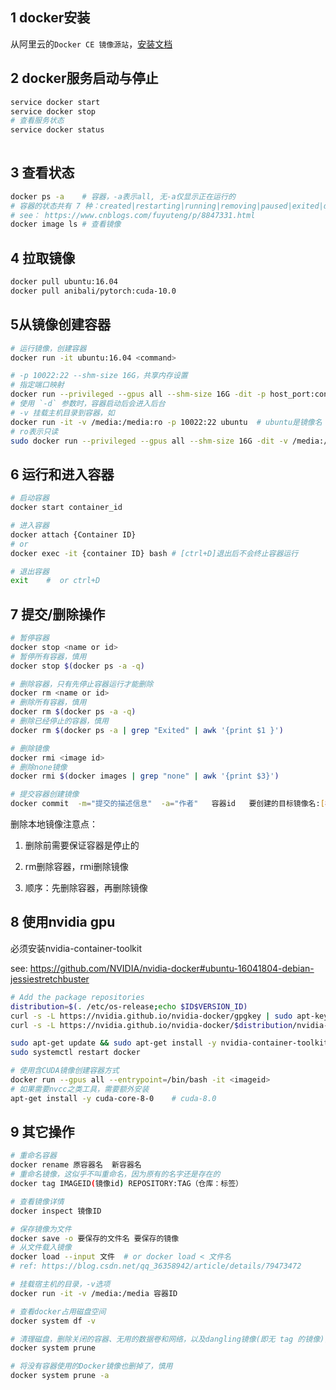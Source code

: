 ## 1 docker安装

从阿里云的`Docker CE 镜像源站`，[安装文档](https://help.aliyun.com/document_detail/60742.html)



## 2 docker服务启动与停止

```bash
service docker start
service docker stop
# 查看服务状态
service docker status
  
```



## 3 查看状态

```bash
docker ps -a	# 容器，-a表示all, 无-a仅显示正在运行的
# 容器的状态共有 7 种：created|restarting|running|removing|paused|exited|dead
# see： https://www.cnblogs.com/fuyuteng/p/8847331.html
docker image ls	# 查看镜像
```



## 4 拉取镜像

```bash
docker pull ubuntu:16.04
docker pull anibali/pytorch:cuda-10.0
```



## 5从镜像创建容器

```bash
# 运行镜像，创建容器
docker run -it ubuntu:16.04 <command>

# -p 10022:22 --shm-size 16G，共享内存设置
# 指定端口映射
docker run --privileged --gpus all --shm-size 16G -dit -p host_port:container_port  imageid
# 使用 `-d` 参数时，容器启动后会进入后台
# -v 挂载主机目录到容器，如
docker run -it -v /media:/media:ro -p 10022:22 ubuntu  # ubuntu是镜像名
# ro表示只读
sudo docker run --privileged --gpus all --shm-size 16G -dit -v /media:/media:ro -p 10022:22 -p 666:5000 ubuntu
```



## 6 运行和进入容器

```bash
# 启动容器
docker start container_id

# 进入容器
docker attach {Container ID}
# or
docker exec -it {container ID} bash	# [ctrl+D]退出后不会终止容器运行

# 退出容器
exit	#  or ctrl+D
```



## 7 提交/删除操作

```bash
# 暂停容器
docker stop <name or id>
# 暂停所有容器，慎用
docker stop $(docker ps -a -q)

# 删除容器，只有先停止容器运行才能删除
docker rm <name or id>
# 删除所有容器，慎用
docker rm $(docker ps -a -q)
# 删除已经停止的容器，慎用
docker rm $(docker ps -a | grep "Exited" | awk '{print $1 }')

# 删除镜像
docker rmi <image id>
# 删除none镜像
docker rmi $(docker images | grep "none" | awk '{print $3}')

# 提交容器创建镜像
docker commit  -m="提交的描述信息"  -a="作者"   容器id   要创建的目标镜像名:[标签名]
```

<div class="note info"><p>

删除本地镜像注意点：

1. 删除前需要保证容器是停止的

2. rm删除容器，rmi删除镜像

3. 顺序：先删除容器，再删除镜像

</p></div>





## 8 使用nvidia gpu

必须安装nvidia-container-toolkit

see: https://github.com/NVIDIA/nvidia-docker#ubuntu-16041804-debian-jessiestretchbuster

```bash
# Add the package repositories
distribution=$(. /etc/os-release;echo $ID$VERSION_ID)
curl -s -L https://nvidia.github.io/nvidia-docker/gpgkey | sudo apt-key add -
curl -s -L https://nvidia.github.io/nvidia-docker/$distribution/nvidia-docker.list | sudo tee /etc/apt/sources.list.d/nvidia-docker.list

sudo apt-get update && sudo apt-get install -y nvidia-container-toolkit
sudo systemctl restart docker

# 使用含CUDA镜像创建容器方式
docker run --gpus all --entrypoint=/bin/bash -it <imageid>
# 如果需要nvcc之类工具，需要额外安装
apt-get install -y cuda-core-8-0	# cuda-8.0
```



## 9 其它操作

```bash
# 重命名容器
docker rename 原容器名  新容器名
# 重命名镜像，这似乎不叫重命名，因为原有的名字还是存在的
docker tag IMAGEID(镜像id) REPOSITORY:TAG（仓库：标签）

# 查看镜像详情
docker inspect 镜像ID

# 保存镜像为文件
docker save -o 要保存的文件名 要保存的镜像
# 从文件载入镜像
docker load --input 文件	# or docker load < 文件名
# ref: https://blog.csdn.net/qq_36358942/article/details/79473472

# 挂载宿主机的目录，-v选项
docker run -it -v /media:/media 容器ID

# 查看docker占用磁盘空间
docker system df -v

# 清理磁盘，删除关闭的容器、无用的数据卷和网络，以及dangling镜像(即无 tag 的镜像)，慎用
docker system prune

# 将没有容器使用的Docker镜像也删掉了，慎用
docker system prune -a
```